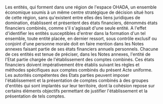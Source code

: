 Les entités, qui forment dans une région de l'espace OHADA, un ensemble économique soumis à un même centre
stratégique de décision situé hors de cette région, sans qu'existent entre elles des liens juridiques de domination,
établissent et présentent des états financiers, dénommés états financiers combinés, comme s'il s'agissait d'une
seule entité.
A l'effet d'identifier les entités susceptibles d'entrer dans la formation d'un tel ensemble, toute entité placée, en
dernier ressort, sous contrôle exclusif ou conjoint d'une personne morale doit en faire mention dans les Notes
annexes faisant partie de ses états financiers annuels personnels.
Chacune de ces entités est tenue de préciser, dans les Notes annexes, l'entité de l'Etat partie chargée de
l'établissement des comptes combinés.
Ces états financiers doivent impérativement être établis suivant les règles et méthodes spécifiques aux comptes
combinés du présent Acte uniforme.
Les autorités compétentes des Etats parties peuvent imposer l'établissement et la présentation de comptes
combinés à des groupes d'entités qui sont implantés sur leur territoire, dont la cohésion repose sur certains
éléments objectifs permettant de justifier l'établissement et la présentation de tels comptes.
